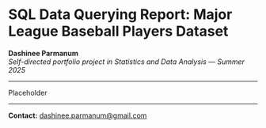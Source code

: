 # SQL Data Querying Report: Major League Baseball Players Dataset

**Dashinee Parmanum**  
*Self-directed portfolio project in Statistics and Data Analysis — Summer 2025*

---

Placeholder

 ---
**Contact:** dashinee.parmanum@gmail.com
